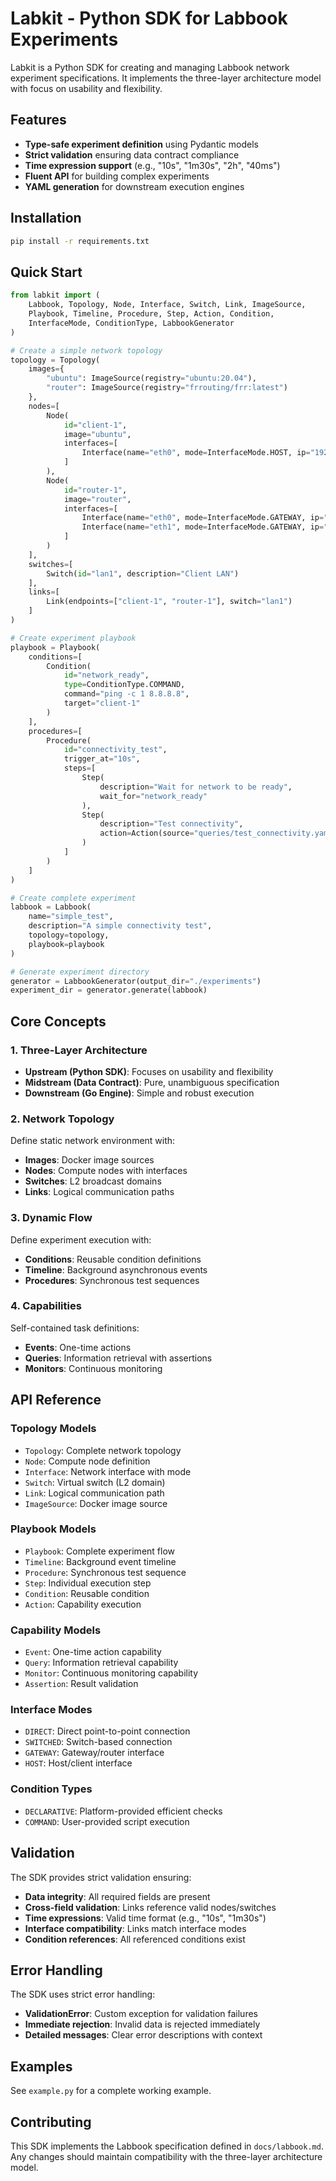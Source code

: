 # Labkit - Python SDK for Labbook Experiments

Labkit is a Python SDK for creating and managing Labbook network experiment specifications. It implements the three-layer architecture model with focus on usability and flexibility.

## Features

- **Type-safe experiment definition** using Pydantic models
- **Strict validation** ensuring data contract compliance
- **Time expression support** (e.g., "10s", "1m30s", "2h", "40ms")
- **Fluent API** for building complex experiments
- **YAML generation** for downstream execution engines

## Installation

```bash
pip install -r requirements.txt
```

## Quick Start

```python
from labkit import (
    Labbook, Topology, Node, Interface, Switch, Link, ImageSource,
    Playbook, Timeline, Procedure, Step, Action, Condition,
    InterfaceMode, ConditionType, LabbookGenerator
)

# Create a simple network topology
topology = Topology(
    images={
        "ubuntu": ImageSource(registry="ubuntu:20.04"),
        "router": ImageSource(registry="frrouting/frr:latest")
    },
    nodes=[
        Node(
            id="client-1",
            image="ubuntu",
            interfaces=[
                Interface(name="eth0", mode=InterfaceMode.HOST, ip="192.168.1.10")
            ]
        ),
        Node(
            id="router-1", 
            image="router",
            interfaces=[
                Interface(name="eth0", mode=InterfaceMode.GATEWAY, ip="192.168.1.1"),
                Interface(name="eth1", mode=InterfaceMode.GATEWAY, ip="10.0.0.1")
            ]
        )
    ],
    switches=[
        Switch(id="lan1", description="Client LAN")
    ],
    links=[
        Link(endpoints=["client-1", "router-1"], switch="lan1")
    ]
)

# Create experiment playbook
playbook = Playbook(
    conditions=[
        Condition(
            id="network_ready",
            type=ConditionType.COMMAND,
            command="ping -c 1 8.8.8.8",
            target="client-1"
        )
    ],
    procedures=[
        Procedure(
            id="connectivity_test",
            trigger_at="10s",
            steps=[
                Step(
                    description="Wait for network to be ready",
                    wait_for="network_ready"
                ),
                Step(
                    description="Test connectivity",
                    action=Action(source="queries/test_connectivity.yaml")
                )
            ]
        )
    ]
)

# Create complete experiment
labbook = Labbook(
    name="simple_test",
    description="A simple connectivity test",
    topology=topology,
    playbook=playbook
)

# Generate experiment directory
generator = LabbookGenerator(output_dir="./experiments")
experiment_dir = generator.generate(labbook)
```

## Core Concepts

### 1. Three-Layer Architecture

- **Upstream (Python SDK)**: Focuses on usability and flexibility
- **Midstream (Data Contract)**: Pure, unambiguous specification
- **Downstream (Go Engine)**: Simple and robust execution

### 2. Network Topology

Define static network environment with:
- **Images**: Docker image sources
- **Nodes**: Compute nodes with interfaces
- **Switches**: L2 broadcast domains
- **Links**: Logical communication paths

### 3. Dynamic Flow

Define experiment execution with:
- **Conditions**: Reusable condition definitions
- **Timeline**: Background asynchronous events
- **Procedures**: Synchronous test sequences

### 4. Capabilities

Self-contained task definitions:
- **Events**: One-time actions
- **Queries**: Information retrieval with assertions
- **Monitors**: Continuous monitoring

## API Reference

### Topology Models

- `Topology`: Complete network topology
- `Node`: Compute node definition
- `Interface`: Network interface with mode
- `Switch`: Virtual switch (L2 domain)
- `Link`: Logical communication path
- `ImageSource`: Docker image source

### Playbook Models

- `Playbook`: Complete experiment flow
- `Timeline`: Background event timeline
- `Procedure`: Synchronous test sequence
- `Step`: Individual execution step
- `Condition`: Reusable condition
- `Action`: Capability execution

### Capability Models

- `Event`: One-time action capability
- `Query`: Information retrieval capability
- `Monitor`: Continuous monitoring capability
- `Assertion`: Result validation

### Interface Modes

- `DIRECT`: Direct point-to-point connection
- `SWITCHED`: Switch-based connection
- `GATEWAY`: Gateway/router interface
- `HOST`: Host/client interface

### Condition Types

- `DECLARATIVE`: Platform-provided efficient checks
- `COMMAND`: User-provided script execution

## Validation

The SDK provides strict validation ensuring:

- **Data integrity**: All required fields are present
- **Cross-field validation**: Links reference valid nodes/switches
- **Time expressions**: Valid time format (e.g., "10s", "1m30s")
- **Interface compatibility**: Links match interface modes
- **Condition references**: All referenced conditions exist

## Error Handling

The SDK uses strict error handling:

- **ValidationError**: Custom exception for validation failures
- **Immediate rejection**: Invalid data is rejected immediately
- **Detailed messages**: Clear error descriptions with context

## Examples

See `example.py` for a complete working example.

## Contributing

This SDK implements the Labbook specification defined in `docs/labbook.md`. Any changes should maintain compatibility with the three-layer architecture model. 